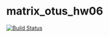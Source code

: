 # matrix_otus_hw06

[![Build Status](https://travis-ci.org/SergeiNA/matrix_otus_hw06.svg?branch=master)](https://travis-ci.org/SergeiNA/matrix_otus_hw06)
